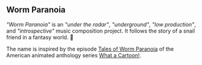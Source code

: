 ## Worm Paranoia 

_"Worm Paranoia"_ is an _"under the radar"_, _"underground"_, _"low production"_, and _"introspective"_ music composition project. It follows the story of a snail friend in a fantasy world. :snail:

The name is inspired by the episode [Tales of Worm Paranoia](https://www.imdb.com/title/tt1211320/) of the American animated anthology series [What a Cartoon!](https://en.wikipedia.org/wiki/What_a_Cartoon!).